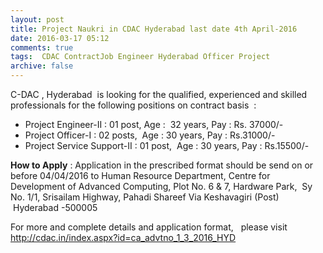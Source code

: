 ```yaml
---
layout: post
title: Project Naukri in CDAC Hyderabad last date 4th April-2016   
date: 2016-03-17 05:12
comments: true
tags:  CDAC ContractJob Engineer Hyderabad Officer Project 
archive: false
---
```

C-DAC , Hyderabad  is looking for the qualified, experienced and skilled professionals for the following positions on contract basis  :  

- Project Engineer-II : 01 post, Age :  32 years, Pay : Rs. 37000/-
- Project Officer-I : 02 posts,  Age : 30 years, Pay : Rs.31000/-
- Project Service Support-II : 01 post,  Age : 30 years, Pay : Rs.15500/-

**How to Apply** : Application in the prescribed format should be send on or before 04/04/2016 to Human Resource Department, Centre for Development of Advanced Computing, Plot No. 6 & 7, Hardware Park,  Sy No. 1/1, Srisailam Highway, Pahadi Shareef Via Keshavagiri (Post)  Hyderabad -500005

For more and complete details and application format,   please visit <http://cdac.in/index.aspx?id=ca_advtno_1_3_2016_HYD>